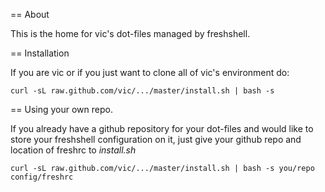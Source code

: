 == About

This is the home for vic's dot-files managed by freshshell.


== Installation

If you are vic or if you just want to clone all of vic's 
environment do:

```shell
curl -sL raw.github.com/vic/.../master/install.sh | bash -s
```

== Using your own repo.

If you already have a github repository for your dot-files
and would like to store your freshshell configuration on it,
just give your github repo and location of freshrc to *install.sh* 

```shell
curl -sL raw.github.com/vic/.../master/install.sh | bash -s you/repo config/freshrc
```
